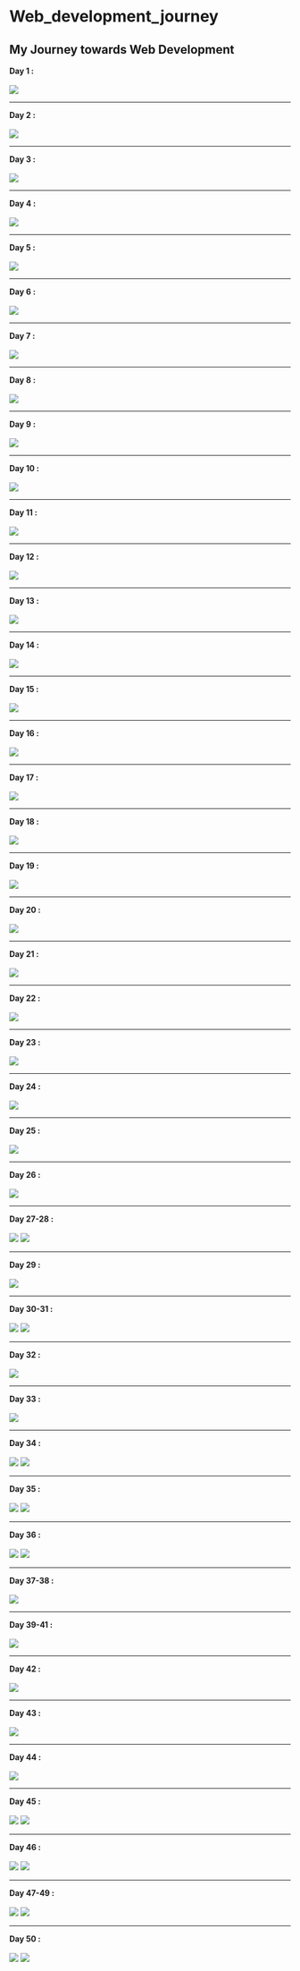 # Web_development_journey
## My Journey towards Web Development<br>
<b>Day 1 :</b>
<br><br>
<img src="screenshots/d1.png">
<hr>
<b> Day 2 :</b><br><br>
<img src="screenshots/d2.png">
<hr>
<b> Day 3 :</b><br><br>
<img src="screenshots/d3.png">
<hr>
<b> Day 4 :</b><br><br>
<img src="screenshots/d4.png">
<hr>
<b> Day 5 :</b><br><br>
<img src="screenshots/d5.png">
<hr>
<b> Day 6 :</b><br><br>
<img src="screenshots/d6.gif">
<hr>
<b> Day 7 :</b><br><br>
<img src="screenshots/d7.png">
<hr>
<b> Day 8 :</b><br><br>
<img src="screenshots/d8.gif">
<hr>
<b> Day 9 :</b><br><br>
<img src="screenshots/d9.png">
<hr>
<b> Day 10 :</b><br><br>
<img src="screenshots/d10.png">
<hr>
<b> Day 11 :</b><br><br>
<img src="screenshots/d11.png">
<hr>
<b> Day 12 :</b><br><br>
<img src="screenshots/d12.png">
<hr>
<b> Day 13 :</b><br><br>
<img src="screenshots/d13.png">
<hr>
<b> Day 14 :</b><br><br>
<img src="screenshots/d14.png">
<hr>
<b> Day 15 :</b><br><br>
<img src="screenshots/d15.png">
<hr>
<b> Day 16 :</b><br><br>
<img src="screenshots/d16.png">
<hr>
<b> Day 17 :</b><br><br>
<img src="screenshots/d17.png">
<hr>
<b> Day 18 :</b><br><br>
<img src="screenshots/d18.png">
<hr>
<b> Day 19 :</b><br><br>
<img src="screenshots/d19.png">
<hr>
<b> Day 20 :</b><br><br>
<img src="screenshots/d20.png">
<hr>
<b> Day 21 :</b><br><br>
<img src="screenshots/d21.png">
<hr>
<b> Day 22 :</b><br><br>
<img src="screenshots/d22.png">
<hr>
<b> Day 23 :</b><br><br>
<img src="screenshots/d23.png">
<hr>
<b> Day 24 :</b><br><br>
<img src="screenshots/d24.png">
<hr>
<b> Day 25 :</b><br><br>
<img src="screenshots/d25.png">
<hr>
<b> Day 26 :</b><br><br>
<img src="screenshots/d26.png">
<hr>
<b> Day 27-28 :</b><br><br>
<img src="screenshots/d27.png">
<img src="screenshots/d28.gif">
<hr>
<b> Day 29 :</b><br><br>
<img src="screenshots/d29.png">
<hr>
<b> Day 30-31 :</b><br><br>
<img src="screenshots/d30.png">
<img src="screenshots/d31.gif">
<hr>
<b> Day 32 :</b><br><br>
<img src="screenshots/d32.png">
<hr>
<b> Day 33 :</b><br><br>
<img src="screenshots/d33.png">
<hr>
<b> Day 34 :</b><br><br>
<img src="screenshots/d34.png">
<img src="screenshots/d341.gif">
<hr>
<b> Day 35 :</b><br><br>
<img src="screenshots/d35.png">
<img src="screenshots/d351.gif">
<hr>
<b> Day 36 :</b><br><br>
<img src="screenshots/d36.png">
<img src="screenshots/d361.gif">
<hr>
<b> Day 37-38 :</b><br><br>
<img src="screenshots/d37.png">
<hr>
<b> Day 39-41 :</b><br><br>
<img src="screenshots/d39.png">
<hr>
<b> Day 42 :</b><br><br>
<img src="screenshots/d42.png">
<hr>
<b> Day 43 :</b><br><br>
<img src="screenshots/d43.png">
<hr>
<b> Day 44 :</b><br><br>
<img src="screenshots/d44.png">
<hr>
<b> Day 45 :</b><br><br>
<img src="screenshots/d45.png">
<img src="screenshots/d451.gif">
<hr>
<b> Day 46 :</b><br><br>
<img src="screenshots/d46.png">
<img src="screenshots/d461.gif">
<hr>
<b> Day 47-49 :</b><br><br>
<img src="screenshots/d47.png">
<img src="screenshots/d471.gif">
<hr>
<b> Day 50 :</b><br><br>
<img src="screenshots/d50.png">
<img src="screenshots/d501.gif">